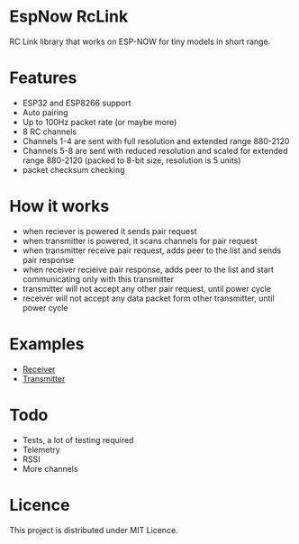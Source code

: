 # EspNow RcLink

RC Link library that works on ESP-NOW for tiny models in short range.

# Features

  * ESP32 and ESP8266 support
  * Auto pairing
  * Up to 100Hz packet rate (or maybe more)
  * 8 RC channels
  * Channels 1-4 are sent with full resolution and extended range 880-2120
  * Channels 5-8 are sent with reduced resolution and scaled for extended range 880-2120 (packed to 8-bit size, resolution is 5 units)
  * packet checksum checking

# How it works

  * when reciever is powered it sends pair request
  * when transmitter is powered, it scans channels for pair request
  * when transmitter receive pair request, adds peer to the list and sends pair response
  * when receiver recieive pair response, adds peer to the list and start communicating only with this transmitter
  * transmitter will not accept any other pair request, until power cycle
  * receiver will not accept any data packet form other transmitter, until power cycle

# Examples

 * [Receiver](/examples/rx/rx.cpp)
 * [Transmitter](/examples/tx/tx.cpp)

# Todo

 * Tests, a lot of testing required
 * Telemetry
 * RSSI
 * More channels

# Licence

This project is distributed under MIT Licence.
